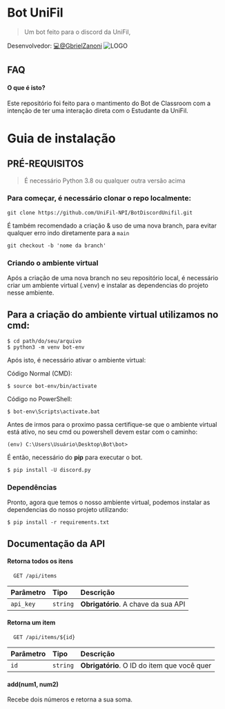 
# Bot UniFil

> Um bot feito para o discord da UniFil, 

Desenvolvedor: [💻@GbrielZanoni](https://github.com/GbrielZanoni
)
![LOGO](https://avatars.githubusercontent.com/u/10983643?s=280&v=4)
## FAQ

#### O que é isto?

Este repositório foi feito para o mantimento do Bot de Classroom com a intenção de ter uma interação direta com o Estudante da UniFil.


# Guia de instalação
## PRÉ-REQUISITOS
> É necessário Python 3.8 ou qualquer outra versão acima

### Para começar, é necessário clonar o repo localmente:
```
git clone https://github.com/UniFil-NPI/BotDiscordUnifil.git
```
É também recomendado a criação & uso de uma nova branch, para evitar qualquer erro indo diretamente para a `main` 
```
git checkout -b 'nome da branch'
```
### Criando o ambiente virtual
Após a criação de uma nova branch no seu repositório local, é necessário criar um ambiente virtual (.venv) e instalar as dependencias do projeto nesse ambiente.

## Para a criação do ambiente virtual utilizamos no cmd: 
```
$ cd path/do/seu/arquivo
$ python3 -m venv bot-env
```
Após isto, é necessário ativar o ambiente virtual:

Código Normal (CMD):
```
$ source bot-env/bin/activate
```
Código no PowerShell:

```
$ bot-env\Scripts\activate.bat
```
Antes de irmos para o proximo passa certifique-se que o ambiente virtual está ativo, no seu cmd ou powershell devem estar com o caminho:
```
(env) C:\Users\Usuário\Desktop\Bot\bot>
```
É então, necessário do **pip** para executar o bot. 
```
$ pip install -U discord.py
```

### Dependências

Pronto, agora que temos o nosso ambiente virtual, podemos instalar as dependencias do nosso projeto utilizando:
```
$ pip install -r requirements.txt
```
## Documentação da API

#### Retorna todos os itens

```http
  GET /api/items
```

| Parâmetro   | Tipo       | Descrição                           |
| :---------- | :--------- | :---------------------------------- |
| `api_key` | `string` | **Obrigatório**. A chave da sua API |

#### Retorna um item

```http
  GET /api/items/${id}
```

| Parâmetro   | Tipo       | Descrição                                   |
| :---------- | :--------- | :------------------------------------------ |
| `id`      | `string` | **Obrigatório**. O ID do item que você quer |

#### add(num1, num2)

Recebe dois números e retorna a sua soma.

